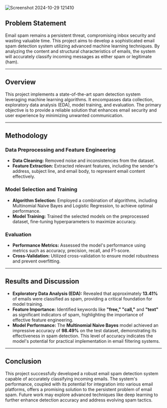 ![Screenshot 2024-10-29 121410](https://github.com/user-attachments/assets/bb53cbb3-4ec2-460c-8b3a-9e6b16a544bd)


## Problem Statement

Email spam remains a persistent threat, compromising inbox security and wasting valuable time. This project aims to develop a sophisticated email spam detection system utilizing advanced machine learning techniques. By analyzing the content and structural characteristics of emails, the system will accurately classify incoming messages as either spam or legitimate (ham).

---

## Overview

This project implements a state-of-the-art spam detection system leveraging machine learning algorithms. It encompasses data collection, exploratory data analysis (EDA), model training, and evaluation. The primary objective is to provide a reliable solution that enhances email security and user experience by minimizing unwanted communication.

---

## Methodology

### Data Preprocessing and Feature Engineering
* **Data Cleaning:** Removed noise and inconsistencies from the dataset.
* **Feature Extraction:** Extracted relevant features, including the sender's address, subject line, and email body, to represent email content effectively.

### Model Selection and Training
* **Algorithm Selection:** Employed a combination of algorithms, including Multinomial Naive Bayes and Logistic Regression, to achieve optimal performance.
* **Model Training:** Trained the selected models on the preprocessed dataset, fine-tuning hyperparameters to maximize accuracy.

### Evaluation
* **Performance Metrics:** Assessed the model's performance using metrics such as accuracy, precision, recall, and F1-score.
* **Cross-Validation:** Utilized cross-validation to ensure model robustness and prevent overfitting.

---

## Results and Discussion

* **Exploratory Data Analysis (EDA):** Revealed that approximately **13.41%** of emails were classified as spam, providing a critical foundation for model training.
* **Feature Importance:** Identified keywords like **"free," "call,"** and **"text"** as significant indicators of spam, highlighting the importance of effective feature engineering.
* **Model Performance:** The **Multinomial Naive Bayes** model achieved an impressive accuracy of **98.49%** on the test dataset, demonstrating its effectiveness in spam detection. This level of accuracy indicates the model's potential for practical implementation in email filtering systems.

  
---

## Conclusion

This project successfully developed a robust email spam detection system capable of accurately classifying incoming emails. The system's performance, coupled with its potential for integration into various email platforms, offers a promising solution to the persistent problem of email spam. Future work may explore advanced techniques like deep learning to further enhance detection accuracy and address evolving spam tactics.


